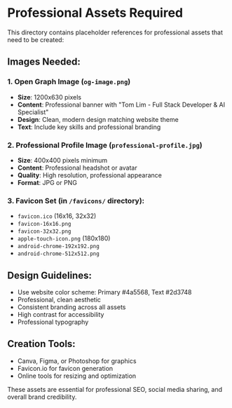 # Professional Assets Required

This directory contains placeholder references for professional assets that need to be created:

## Images Needed:

### 1. Open Graph Image (`og-image.png`)
- **Size**: 1200x630 pixels
- **Content**: Professional banner with "Tom Lim - Full Stack Developer & AI Specialist"
- **Design**: Clean, modern design matching website theme
- **Text**: Include key skills and professional branding

### 2. Professional Profile Image (`professional-profile.jpg`)
- **Size**: 400x400 pixels minimum
- **Content**: Professional headshot or avatar
- **Quality**: High resolution, professional appearance
- **Format**: JPG or PNG

### 3. Favicon Set (in `/favicons/` directory):
- `favicon.ico` (16x16, 32x32)
- `favicon-16x16.png`
- `favicon-32x32.png`
- `apple-touch-icon.png` (180x180)
- `android-chrome-192x192.png`
- `android-chrome-512x512.png`

## Design Guidelines:
- Use website color scheme: Primary #4a5568, Text #2d3748
- Professional, clean aesthetic
- Consistent branding across all assets
- High contrast for accessibility
- Professional typography

## Creation Tools:
- Canva, Figma, or Photoshop for graphics
- Favicon.io for favicon generation
- Online tools for resizing and optimization

These assets are essential for professional SEO, social media sharing, and overall brand credibility.